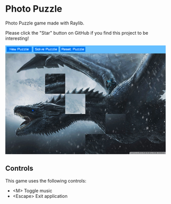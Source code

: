 # Photo Puzzle
Photo Puzzle game made with Raylib.

Please click the "Star" button on GitHub if you find this project to be interesting!

![alt text](https://github.com/klaytonkowalski/game-photo-puzzle/blob/main/Thumbnail.png?raw=true)

## Controls
This game uses the following controls:
  - \<M> Toggle music
  - \<Escape\> Exit application
